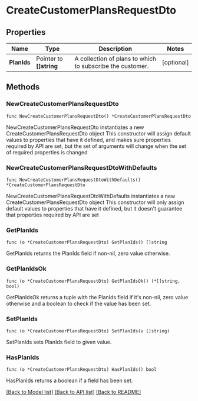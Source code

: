 # CreateCustomerPlansRequestDto

## Properties

Name | Type | Description | Notes
------------ | ------------- | ------------- | -------------
**PlanIds** | Pointer to **[]string** | A collection of plans to which to subscribe the customer. | [optional] 

## Methods

### NewCreateCustomerPlansRequestDto

`func NewCreateCustomerPlansRequestDto() *CreateCustomerPlansRequestDto`

NewCreateCustomerPlansRequestDto instantiates a new CreateCustomerPlansRequestDto object
This constructor will assign default values to properties that have it defined,
and makes sure properties required by API are set, but the set of arguments
will change when the set of required properties is changed

### NewCreateCustomerPlansRequestDtoWithDefaults

`func NewCreateCustomerPlansRequestDtoWithDefaults() *CreateCustomerPlansRequestDto`

NewCreateCustomerPlansRequestDtoWithDefaults instantiates a new CreateCustomerPlansRequestDto object
This constructor will only assign default values to properties that have it defined,
but it doesn't guarantee that properties required by API are set

### GetPlanIds

`func (o *CreateCustomerPlansRequestDto) GetPlanIds() []string`

GetPlanIds returns the PlanIds field if non-nil, zero value otherwise.

### GetPlanIdsOk

`func (o *CreateCustomerPlansRequestDto) GetPlanIdsOk() (*[]string, bool)`

GetPlanIdsOk returns a tuple with the PlanIds field if it's non-nil, zero value otherwise
and a boolean to check if the value has been set.

### SetPlanIds

`func (o *CreateCustomerPlansRequestDto) SetPlanIds(v []string)`

SetPlanIds sets PlanIds field to given value.

### HasPlanIds

`func (o *CreateCustomerPlansRequestDto) HasPlanIds() bool`

HasPlanIds returns a boolean if a field has been set.


[[Back to Model list]](../README.md#documentation-for-models) [[Back to API list]](../README.md#documentation-for-api-endpoints) [[Back to README]](../README.md)


